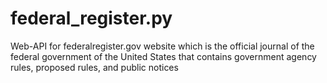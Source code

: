 # federal_register.py
Web-API for federalregister.gov website which is the official journal of the federal government of the United States that contains government agency rules, proposed rules, and public notices
